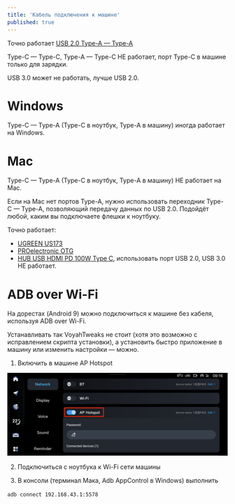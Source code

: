 ```yaml
---
title: 'Кабель подключения к машине'
published: true
---
```


Точно работает [USB 2.0 Type-A — Type-A](https://www.ozon.ru/product/kabel-usb-2-0-pro-am-am-1-8-m-ekran-chernyy-cablexpert-193942384/)

Type-C — Type-C, Type-A — Type-C НЕ работает, порт Type-C в машине только для зарядки.

USB 3.0 может не работать, лучше USB 2.0.

# Windows

Type-C — Type-A (Type-C в ноутбук, Type-A в машину) иногда работает на Windows.

# Mac

Type-C — Type-A (Type-C в ноутбук, Type-A в машину) НЕ работает на Mac.

Если на Mac нет портов Type-A, нужно использовать переходник Type-C — Type-A, позволяющий передачу данных по USB 2.0. Подойдёт любой, каким вы подключаете флешки к ноутбуку.

Точно работает:
  - [UGREEN US173](https://www.ozon.ru/product/adapter-ugreen-us173-30155-usb-c-to-usb-3-0-a-female-adapter-tsvet-belyy-1066021481/)
  - [PROelectronic OTG]( https://www.ozon.ru/product/perehodnik-type-c-na-usb-proelectronic-s-usb-na-type-c-otg-3-0-701024442/)
  - [HUB USB HDMI PD 100W Type C](https://www.ozon.ru/product/perehodnik-hab-hub-usb-hdmi-pd-100w-type-c-6-v-1-podarok-na-23-fevralya-1058594485/), использовать порт USB 2.0, USB 3.0 НЕ работает.

# ADB over Wi-Fi

На дорестах (Android 9) можно подключиться к машине без кабеля, используя ADB over Wi-Fi.

Устанавливать так VoyahTweaks не стоит (хотя это возможно с исправлением скрипта установки), а установить быстро приложение в машину или изменить настройки — можно.

1. Включить в машине AP Hotspot

![Auto -> Settings -> Network -> AP Hotspot](cable-ap-hotspot.png "Auto -> Settings -> Network -> AP Hotspot")

2. Подключиться с ноутбука к Wi-Fi сети машины

3. В консоли (терминал Мака, Adb AppControl в Windows) выполнить

`adb connect 192.168.43.1:5578`
